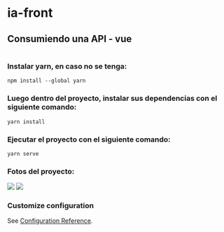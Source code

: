 # ia-front

## Consumiendo una API - vue
```
```
### Instalar yarn, en caso no se tenga:

```
npm install --global yarn
```

### Luego dentro del proyecto, instalar sus dependencias con el siguiente comando:
```
yarn install
```

### Ejecutar el proyecto con el siguiente comando:
```
yarn serve
```
### Fotos del proyecto:
<img src="assets/readme/front1.png"> 
<img src="assets/readme/front1.png"> 

### Customize configuration
See [Configuration Reference](https://cli.vuejs.org/config/).

